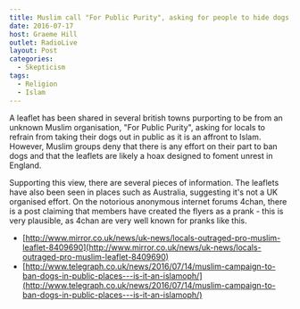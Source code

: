 ```yaml
---
title: Muslim call "For Public Purity", asking for people to hide dogs, appears to be a hoax
date: 2016-07-17
host: Graeme Hill
outlet: RadioLive
layout: Post
categories:
  - Skepticism
tags:
  - Religion
  - Islam
---
```


A leaflet has been shared in several british towns purporting to be from an unknown Muslim organisation, "For Public Purity", asking for locals to refrain from taking their dogs out in public as it is an affront to Islam. However, Muslim groups deny that there is any effort on their part to ban dogs and that the leaflets are likely a hoax designed to foment unrest in England.

<!-- more -->

Supporting this view, there are several pieces of information. The leaflets have also been seen in places such as Australia, suggesting it's not a UK organised effort. On the notorious anonymous internet forums 4chan, there is a post claiming that members have created the flyers as a prank - this is very plausible, as 4chan are very well known for pranks like this.

- [http://www.mirror.co.uk/news/uk-news/locals-outraged-pro-muslim-leaflet-8409690](http://www.mirror.co.uk/news/uk-news/locals-outraged-pro-muslim-leaflet-8409690)
- [http://www.telegraph.co.uk/news/2016/07/14/muslim-campaign-to-ban-dogs-in-public-places---is-it-an-islamoph/](http://www.telegraph.co.uk/news/2016/07/14/muslim-campaign-to-ban-dogs-in-public-places---is-it-an-islamoph/)

